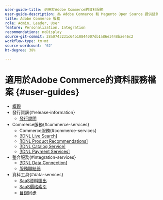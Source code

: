 ```yaml
---
user-guide-title: 適用於Adobe Commerce的資料服務
user-guide-description: 為 Adobe Commerce 和 Magento Open Source 提供延伸功能託管服務的文件和資源。
title: Adobe Commerce 服務
role: Admin, Leader, User
feature: Personalization, Integration
recommendations: noDisplay
source-git-commit: 28a0743231c64b10844007db1a86e3448bae46c2
workflow-type: tm+mt
source-wordcount: '62'
ht-degree: 38%

---
```


# 適用於Adobe Commerce的資料服務檔案 {#user-guides}

- [概觀](home.md)
- 發行資訊{#release-information}
   - [發行說明](/help/landing/release-notes-all.md)
- Commerce服務{#commerce-services}
   - Commerce服務{#commerce-services}
   - [[!DNL Live Search]](https://experienceleague.adobe.com/docs/commerce-merchant-services/live-search/overview.html)
   - [[!DNL Product Recommendations]](https://experienceleague.adobe.com/docs/commerce-merchant-services/product-recommendations/guide-overview.html)
   - [[!DNL Catalog Service]](https://experienceleague.adobe.com/docs/commerce-merchant-services/catalog-service/guide-overview.html)
   - [[!DNL Payment Services]](https://experienceleague.adobe.com/docs/commerce-merchant-services/payment-services/guide-overview.html)
- 整合服務{#integration-services}
   - [[!DNL Data Connection]](https://experienceleague.adobe.com/docs/commerce-merchant-services/data-connection/overview.html)
   - [服務聯結器](/help/landing/saas.md)
- 資料工具{#data-services}
   - [SaaS資料匯出](https://experienceleague.adobe.com/docs/commerce-merchant-services/saas-data-export/overview.html)
   - [SaaS價格索引](https://experienceleague.adobe.com/docs/commerce-merchant-services/price-indexer/price-indexing.html)
   - [目錄同步](/help/landing/catalog-sync.md)







